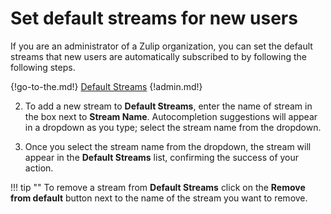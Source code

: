 # Set default streams for new users

If you are an administrator of a Zulip organization, you can set the default
streams that new users are automatically subscribed to by following the
following steps.

{!go-to-the.md!} [Default Streams](/#administration/default-streams-list)
{!admin.md!}

2. To add a new stream to **Default Streams**, enter the name of stream in the
box next to **Stream Name**.  Autocompletion suggestions will appear in a
dropdown as you type; select the stream name from the dropdown.

3. Once you select the stream name from the dropdown, the stream will appear in
the **Default Streams** list, confirming the success of your action.

!!! tip ""
    To remove a stream from **Default Streams** click on the **Remove from default**
    button next to the name of the stream you want to remove.
